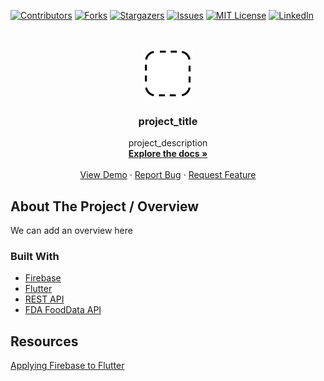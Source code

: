 <!-- Project Shields -->
[![Contributors][contributors-shield]][contributors-url]
[![Forks][forks-shield]][forks-url]
[![Stargazers][stars-shield]][stars-url]
[![Issues][issues-shield]][issues-url]
[![MIT License][license-shield]][license-url]
[![LinkedIn][linkedin-shield]][linkedin-url]

<!-- Project Logo + Table of Contents -->
<br />
<p align="center">
  <a href="https://github.com/jasoninirio/Software-Miniproject">
    <img src="images/logo.png" alt="Logo" width="80" height="80">
  </a>

  <h3 align="center">project_title</h3>

  <p align="center">
    project_description
    <br />
    <a href="https://github.com/jasoninirio/Software-Miniproject"><strong>Explore the docs »</strong></a>
    <br />
    <br />
    <a href="https://github.com/jasoninirio/Software-Miniproject">View Demo</a>
    ·
    <a href="https://github.com/jasoninirio/Software-Miniproject/issues">Report Bug</a>
    ·
    <a href="https://github.com/jasoninirio/Software-Miniproject/issues">Request Feature</a>
  </p>
</p>

## About The Project / Overview
We can add an overview here

### Built With

* [Firebase](https://firebase.google.com/)
* [Flutter](https://flutter.dev/)
* [REST API](https://restfulapi.net/)
* [FDA FoodData API](https://fdc.nal.usda.gov/api-guide.html)

## Resources
[Applying Firebase to Flutter](https://firebase.google.com/docs/flutter/setup?platform=ios)

<!-- Refernece Link -->
[contributors-shield]: https://img.shields.io/github/contributors/jasoninirio/repo.svg?style=for-the-badge
[contributors-url]: https://github.com/jasoninirio/Software-Miniproject/graphs/contributors
[forks-shield]: https://img.shields.io/github/forks/jasoninirio/repo.svg?style=for-the-badge
[forks-url]: https://github.com/jasoninirio/Software-Miniproject/network/members
[stars-shield]: https://img.shields.io/github/stars/jasoninirio/repo.svg?style=for-the-badge
[stars-url]: https://github.com/jasoninirio/Software-Miniproject/stargazers
[issues-shield]: https://img.shields.io/github/issues/jasoninirio/repo.svg?style=for-the-badge
[issues-url]: https://github.com/jasoninirio/Software-Miniproject/issues
[license-shield]: https://img.shields.io/github/license/jasoninirio/repo.svg?style=for-the-badge
[license-url]: https://github.com/jasoninirio/Software-Miniproject/blob/master/LICENSE.txt
[linkedin-shield]: https://img.shields.io/badge/-LinkedIn-black.svg?style=for-the-badge&logo=linkedin&colorB=555
[linkedin-url]: https://linkedin.com/in/jasoninirio